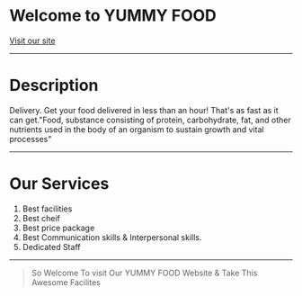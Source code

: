 # Welcome to YUMMY FOOD

[Visit our site](https://first-project-da3e4.web.app/ "MEDICAL-CARE")


---
# Description

Delivery. Get your food delivered in less than an hour! That's as fast as it can get."Food, substance consisting of protein, carbohydrate, fat, and other nutrients used in the body of an organism to sustain growth and vital processes"

---

# Our Services

1. Best facilities
2. Best cheif
3. Best price package
4. Best Communication skills & Interpersonal skills.
5. Dedicated Staff
 
---

>So Welcome To visit Our YUMMY FOOD Website & Take This Awesome Facilites